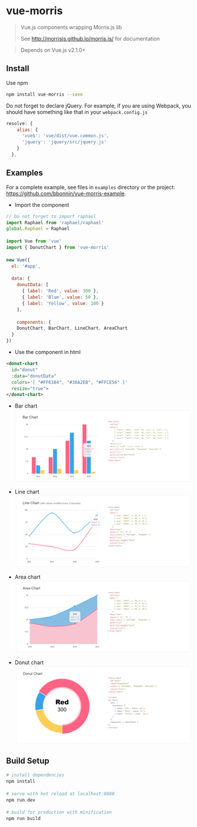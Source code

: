 # vue-morris

> Vue.js components wrapping Morris.js lib
> 
> See http://morrisjs.github.io/morris.js/ for documentation

> Depends on Vue.js v2.1.0+
 
## Install

Use npm

```bash
npm install vue-morris --save
```

Do not forget to declare jQuery. For example, if you are using Webpack, you should have something like that in your `webpack.config.js` 

```javascript
resolve: {
    alias: {
      'vue$': 'vue/dist/vue.common.js',
      'jquery': 'jquery/src/jquery.js'
    }
  },
```

## Examples
For a complete example, see files in `examples` directory or the project: https://github.com/bbonnin/vue-morris-example.

* Import the component

```javascript
// Do not forget to import raphael
import Raphael from 'raphael/raphael'
global.Raphael = Raphael

import Vue from 'vue'
import { DonutChart } from 'vue-morris'

new Vue({
  el: '#app',

  data: {
    donutData: [
      { label: 'Red', value: 300 },
      { label: 'Blue', value: 50 },
      { label: 'Yellow', value: 100 }
    ],

    components: {
    DonutChart, BarChart, LineChart, AreaChart
  }
})
```

* Use the component in html
```html
<donut-chart 
  id="donut" 
  :data="donutData" 
  colors='[ "#FF6384", "#36A2EB", "#FFCE56" ]' 
  resize="true">
</donut-chart>
```

* Bar chart
![bar chart](img/barchart.png)

* Line chart
![line chart](img/linechart.png)

* Area chart
![area chart](img/areachart.png)

* Donut chart
![donut chart](img/donutchart.png)


## Build Setup

``` bash
# install dependencies
npm install

# serve with hot reload at localhost:8080
npm run dev

# build for production with minification
npm run build
```



